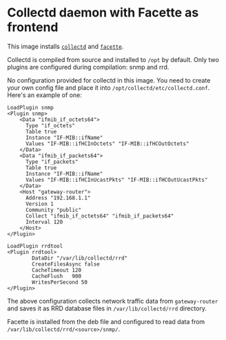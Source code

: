 # Collectd daemon with Facette as frontend

This image installs [`collectd`](https://collectd.org/) and
[`facette`](https://facette.io/).

Collectd is compiled from source and installed to `/opt` by default. Only two
plugins are configured during compilation: snmp and rrd.

No configuration provided for collectd in this image. You need to create
your own config file and place it into `/opt/collectd/etc/collectd.conf`. Here's
an example of one:

```
LoadPlugin snmp
<Plugin snmp>
    <Data "ifmib_if_octets64">
      Type "if_octets"
      Table true
      Instance "IF-MIB::ifName"
      Values "IF-MIB::ifHCInOctets" "IF-MIB::ifHCOutOctets"
    </Data>
    <Data "ifmib_if_packets64">
      Type "if_packets"
      Table true
      Instance "IF-MIB::ifName"
      Values "IF-MIB::ifHCInUcastPkts" "IF-MIB::ifHCOutUcastPkts"
    </Data>
    <Host "gateway-router">
      Address "192.168.1.1"
      Version 1
      Community "public"
      Collect "ifmib_if_octets64" "ifmib_if_packets64"
      Interval 120
    </Host>
</Plugin>

LoadPlugin rrdtool
<Plugin rrdtool>
        DataDir "/var/lib/collectd/rrd"
        CreateFilesAsync false
        CacheTimeout 120
        CacheFlush   900
        WritesPerSecond 50
</Plugin>
```

The above configuration collects network traffic data from `gateway-router`
and saves it as RRD database files in `/var/lib/collectd/rrd` directory.

Facette is installed from the deb file and configured to read data from
`/var/lib/collectd/rrd/<source>/snmp/`.
